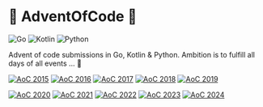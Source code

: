 # 🎄 AdventOfCode 🎄

![Go](https://img.shields.io/badge/go-%2300ADD8.svg?style=for-the-badge&logo=go&logoColor=white)
![Kotlin](https://img.shields.io/badge/kotlin-%237F52FF.svg?style=for-the-badge&logo=kotlin&logoColor=white)
![Python](https://img.shields.io/badge/python-3670A0?style=for-the-badge&logo=python&logoColor=ffdd54)

Advent of code submissions in Go, Kotlin & Python. Ambition is to fulfill all days of all events ... 😬

[![AoC 2015](https://img.shields.io/badge/2015-★_50-44cc11)](https://adventofcode.com/2015)
[![AoC 2016](https://img.shields.io/badge/2016-★_50-44cc11)](https://adventofcode.com/2016)
[![AoC 2017](https://img.shields.io/badge/2017-★_50-44cc11)](https://adventofcode.com/2017)
[![AoC 2018](https://img.shields.io/badge/2018-★_28-bcb01b)](https://adventofcode.com/2018)
[![AoC 2019](https://img.shields.io/badge/2019-★_39-c5d208)](https://adventofcode.com/2019)

[![AoC 2020](https://img.shields.io/badge/2020-★_50-44cc11)](https://adventofcode.com/2020)
[![AoC 2021](https://img.shields.io/badge/2021-★_50-44cc11)](https://adventofcode.com/2021)
[![AoC 2022](https://img.shields.io/badge/2022-★_50-44cc11)](https://adventofcode.com/2022)
[![AoC 2023](https://img.shields.io/badge/2023-★_50-44cc11)](https://adventofcode.com/2023)
[![AoC 2024](https://img.shields.io/badge/2024-★_08-cd5c5c)](https://adventofcode.com/2024)
